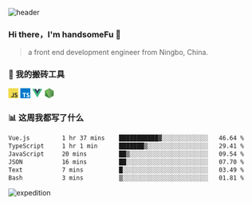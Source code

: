 ![header](https://raw.githubusercontent.com/fzq1998/fzq1998/master/header.png)

### Hi there，I'm handsomeFu 👋

> a front end development engineer from Ningbo, China.

### 🔧 我的搬砖工具
<code><img height="20" src="https://raw.githubusercontent.com/github/explore/80688e429a7d4ef2fca1e82350fe8e3517d3494d/topics/javascript/javascript.png" alt="javascript"></code>
<code><img height="20" src="https://raw.githubusercontent.com/github/explore/80688e429a7d4ef2fca1e82350fe8e3517d3494d/topics/typescript/typescript.png" alt="typescript"></code>
<code><img height="20" src="https://raw.githubusercontent.com/github/explore/80688e429a7d4ef2fca1e82350fe8e3517d3494d/topics/vue/vue.png" alt="vue"></code>
<code><img height="20" src="https://raw.githubusercontent.com/github/explore/80688e429a7d4ef2fca1e82350fe8e3517d3494d/topics/nodejs/nodejs.png" alt="nodejs"></code>



### 📊 这周我都写了什么
<!--START_SECTION:waka-->

```text
Vue.js         1 hr 37 mins    ███████████▓░░░░░░░░░░░░░   46.64 %
TypeScript     1 hr 1 min      ███████▒░░░░░░░░░░░░░░░░░   29.41 %
JavaScript     20 mins         ██▒░░░░░░░░░░░░░░░░░░░░░░   09.54 %
JSON           16 mins         ██░░░░░░░░░░░░░░░░░░░░░░░   07.70 %
Text           7 mins          █░░░░░░░░░░░░░░░░░░░░░░░░   03.49 %
Bash           3 mins          ▒░░░░░░░░░░░░░░░░░░░░░░░░   01.81 %
```

<!--END_SECTION:waka-->


![expedition](https://raw.githubusercontent.com/fzq1998/fzq1998/master/expedition.gif)

